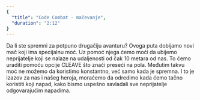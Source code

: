 ```yaml
---
{
  "title": "Code Combat - mačevanje",
  "duration": "2:12"
}
---
```


Da li ste spremni za potpuno drugačiju avanturu? Ovoga puta dobijamo novi mač koji ima specijalnu moć. Uz pomoć njega ćemo moći da ubijemo neprijatelje koji se nalaze na udaljenosti od čak 10 metara od nas. To ćemo uraditi pomoću opcije CLEAVE što znači preseći na pola. Međutim takvu moć ne možemo da koristimo konstantno, već samo kada je spremna. I to je izazov za nas i našeg heroja, moraćemo da odredimo kada ćemo tačno koristiti koji napad, kako bismo uspešno savladali sve neprijatelje odgovarajućim napadima.
